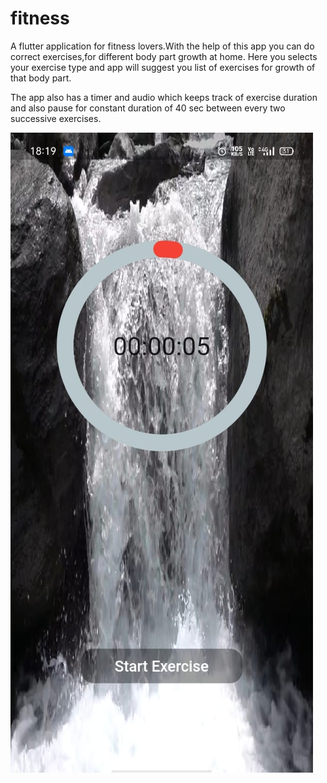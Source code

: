 # fitness

A flutter application for fitness lovers.With the help of this app you can do correct exercises,for different body part growth at home.
Here you selects your exercise type and app will suggest you list of exercises for growth of that body part.


The app also has a timer and audio which keeps track of exercise duration and also pause for constant duration of 40 sec between every two successive exercises.

<img src="assets/images/show1.jpeg">
